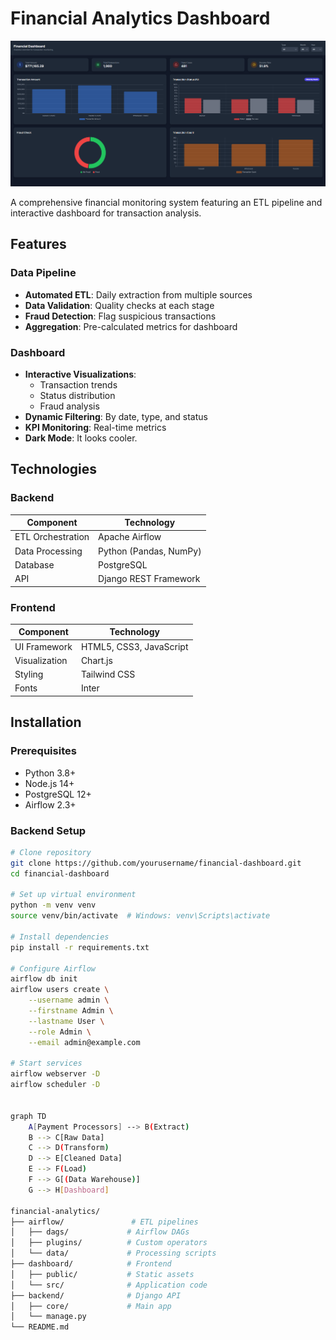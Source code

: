 # Financial Analytics Dashboard

![Dashboard Screenshot](./screenshot.png)

A comprehensive financial monitoring system featuring an ETL pipeline and interactive dashboard for transaction analysis.

## Features

### Data Pipeline
- **Automated ETL**: Daily extraction from multiple sources
- **Data Validation**: Quality checks at each stage
- **Fraud Detection**: Flag suspicious transactions
- **Aggregation**: Pre-calculated metrics for dashboard

### Dashboard
- **Interactive Visualizations**: 
  - Transaction trends
  - Status distribution  
  - Fraud analysis
- **Dynamic Filtering**: By date, type, and status
- **KPI Monitoring**: Real-time metrics
- **Dark Mode**: It looks cooler.

## Technologies

### Backend
| Component       | Technology |
|----------------|------------|
| ETL Orchestration | Apache Airflow |
| Data Processing | Python (Pandas, NumPy) |
| Database       | PostgreSQL |
| API            | Django REST Framework |

### Frontend
| Component       | Technology |
|----------------|------------|
| UI Framework   | HTML5, CSS3, JavaScript |
| Visualization  | Chart.js |
| Styling        | Tailwind CSS |
| Fonts          | Inter |

## Installation

### Prerequisites
- Python 3.8+
- Node.js 14+
- PostgreSQL 12+
- Airflow 2.3+

### Backend Setup
```bash
# Clone repository
git clone https://github.com/yourusername/financial-dashboard.git
cd financial-dashboard

# Set up virtual environment
python -m venv venv
source venv/bin/activate  # Windows: venv\Scripts\activate

# Install dependencies
pip install -r requirements.txt

# Configure Airflow
airflow db init
airflow users create \
    --username admin \
    --firstname Admin \
    --lastname User \
    --role Admin \
    --email admin@example.com

# Start services
airflow webserver -D
airflow scheduler -D


graph TD
    A[Payment Processors] --> B(Extract)
    B --> C[Raw Data]
    C --> D(Transform)
    D --> E[Cleaned Data]
    E --> F(Load)
    F --> G[(Data Warehouse)]
    G --> H[Dashboard]

financial-analytics/
├── airflow/               # ETL pipelines
│   ├── dags/             # Airflow DAGs
│   ├── plugins/          # Custom operators
│   └── data/             # Processing scripts
├── dashboard/            # Frontend
│   ├── public/           # Static assets
│   └── src/              # Application code
├── backend/              # Django API
│   ├── core/             # Main app
│   └── manage.py
└── README.md
